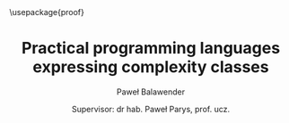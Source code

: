 ---
author:
- "Paweł Balawender"
- "Supervisor: dr hab. Paweł Parys, prof. ucz."
title: Practical programming languages expressing complexity classes
link-citations: true
csl: ieee.csl
bibliography:
- chapters/descriptive-complexity.md.bib
- references.bib
header-includes:
- \usepackage{proof}
---
